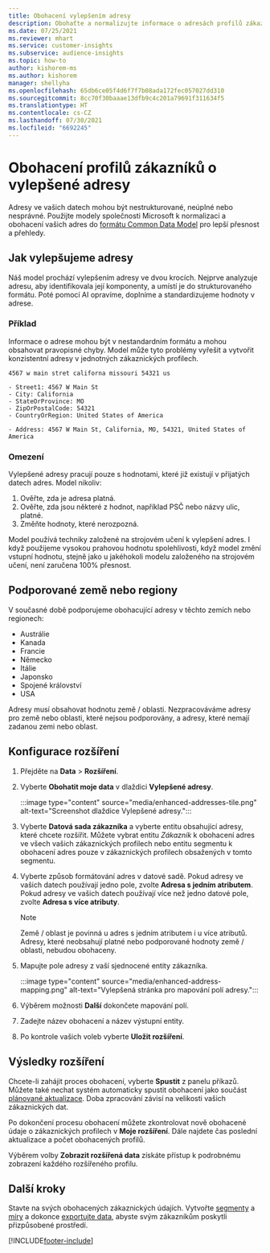 ```yaml
---
title: Obohacení vylepšením adresy
description: Obohaťte a normalizujte informace o adresách profilů zákazníků s modely společnosti Microsoft.
ms.date: 07/25/2021
ms.reviewer: mhart
ms.service: customer-insights
ms.subservice: audience-insights
ms.topic: how-to
author: kishorem-ms
ms.author: kishorem
manager: shellyha
ms.openlocfilehash: 65db6ce05f4d6f7f7b08ada172fec057027dd310
ms.sourcegitcommit: 8cc70f30baaae13dfb9c4c201a79691f311634f5
ms.translationtype: HT
ms.contentlocale: cs-CZ
ms.lasthandoff: 07/30/2021
ms.locfileid: "6692245"
---
```

# <a name="enrichment-of-customer-profiles-with-enhanced-addresses"></a>Obohacení profilů zákazníků o vylepšené adresy

Adresy ve vašich datech mohou být nestrukturované, neúplné nebo nesprávné. Použijte modely společnosti Microsoft k normalizaci a obohacení vašich adres do [formátu Common Data Model](/common-data-model/schema/core/applicationcommon/address) pro lepší přesnost a přehledy.

## <a name="how-we-enhance-addresses"></a>Jak vylepšujeme adresy

Náš model prochází vylepšením adresy ve dvou krocích. Nejprve analyzuje adresu, aby identifikovala její komponenty, a umístí je do strukturovaného formátu. Poté pomocí AI opravíme, doplníme a standardizujeme hodnoty v adrese.

### <a name="example"></a>Příklad

Informace o adrese mohou být v nestandardním formátu a mohou obsahovat pravopisné chyby. Model může tyto problémy vyřešit a vytvořit konzistentní adresy v jednotných zákaznických profilech.

```Input
4567 w main stret californa missouri 54321 us
```

```Output
- Street1: 4567 W Main St
- City: California
- StateOrProvince: MO
- ZipOrPostalCode: 54321
- CountryOrRegion: United States of America

- Address: 4567 W Main St, California, MO, 54321, United States of America
```

### <a name="limitations"></a>Omezení

Vylepšené adresy pracují pouze s hodnotami, které již existují v přijatých datech adres. Model nikoliv: 

1. Ověřte, zda je adresa platná.
2. Ověřte, zda jsou některé z hodnot, například PSČ nebo názvy ulic, platné.
3. Změňte hodnoty, které nerozpozná.

Model používá techniky založené na strojovém učení k vylepšení adres. I když použijeme vysokou prahovou hodnotu spolehlivosti, když model změní vstupní hodnotu, stejně jako u jakéhokoli modelu založeného na strojovém učení, není zaručena 100% přesnost.

## <a name="supported-countries-or-regions"></a>Podporované země nebo regiony

V současné době podporujeme obohacující adresy v těchto zemích nebo regionech: 

- Austrálie
- Kanada
- Francie
- Německo
- Itálie
- Japonsko
- Spojené království
- USA

Adresy musí obsahovat hodnotu země / oblasti. Nezpracováváme adresy pro země nebo oblasti, které nejsou podporovány, a adresy, které nemají zadanou zemi nebo oblast.

## <a name="configure-the-enrichment"></a>Konfigurace rozšíření

1. Přejděte na **Data** > **Rozšíření**.

1. Vyberte **Obohatit moje data** v dlaždici **Vylepšené adresy**.

   :::image type="content" source="media/enhanced-addresses-tile.png" alt-text="Screenshot dlaždice Vylepšené adresy.":::

1. Vyberte **Datová sada zákazníka** a vyberte entitu obsahující adresy, které chcete rozšířit. Můžete vybrat entitu *Zákazník* k obohacení adres ve všech vašich zákaznických profilech nebo entitu segmentu k obohacení adres pouze v zákaznických profilech obsažených v tomto segmentu.

1. Vyberte způsob formátování adres v datové sadě. Pokud adresy ve vašich datech používají jedno pole, zvolte **Adresa s jedním atributem**. Pokud adresy ve vašich datech používají více než jedno datové pole, zvolte **Adresa s více atributy**.

   > [!NOTE]
   > Země / oblast je povinná u adres s jedním atributem i u více atributů. Adresy, které neobsahují platné nebo podporované hodnoty země / oblasti, nebudou obohaceny.

1.  Mapujte pole adresy z vaší sjednocené entity zákazníka.

    :::image type="content" source="media/enhanced-address-mapping.png" alt-text="Vylepšená stránka pro mapování polí adresy.":::

1. Výběrem možnosti **Další** dokončete mapování polí.

1. Zadejte název obohacení a název výstupní entity.

1. Po kontrole vašich voleb vyberte **Uložit rozšíření**.

## <a name="enrichment-results"></a>Výsledky rozšíření

Chcete-li zahájit proces obohacení, vyberte **Spustit** z panelu příkazů. Můžete také nechat systém automaticky spustit obohacení jako součást [plánované aktualizace](system.md#schedule-tab). Doba zpracování závisí na velikosti vašich zákaznických dat.

Po dokončení procesu obohacení můžete zkontrolovat nově obohacené údaje o zákaznických profilech v **Moje rozšíření**. Dále najdete čas poslední aktualizace a počet obohacených profilů.

Výběrem volby **Zobrazit rozšířená data** získáte přístup k podrobnému zobrazení každého rozšířeného profilu.

## <a name="next-steps"></a>Další kroky

Stavte na svých obohacených zákaznických údajích. Vytvořte [segmenty](segments.md) a [míry](measures.md) a dokonce [exportujte data](export-destinations.md), abyste svým zákazníkům poskytli přizpůsobené prostředí.

[!INCLUDE[footer-include](../includes/footer-banner.md)]
